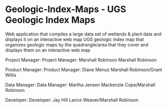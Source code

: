 # Geologic-Index-Maps - UGS Geologic Index Maps
Web application that compiles a large data set of wetlands &amp; plant data and displays it on an interactive web map	UGS geologic index map that organizes geologic maps by the quadrangle/area that they cover and displays them on an interactive web map


Project Manager: 	Project Manager: 
Marshall Robinson	Marshall Robinson


Product Manager:	Product Manager:
Diane Menuz	Marshall Robinson/Grant Willis


Data Manager:	Data Manager:
Martha Jensen	Mackenzie Cope/Marshall Robinson


Developer:	Developer:
Jay Hill	Lance Weaver/Marshall Robinson

